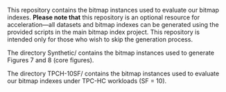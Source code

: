 This repository contains the bitmap instances used to evaluate our bitmap indexes. **Please note that** this repository is an optional resource for acceleration—all datasets and bitmap indexes can be generated using the provided scripts in the main bitmap index project. This repository is intended only for those who wish to skip the generation process.

The directory Synthetic/ contains the bitmap instances used to generate Figures 7 and 8 (core figures).

The directory TPCH-10SF/ contains the bitmap instances used to evaluate our bitmap indexes under TPC-HC workloads (SF = 10).
